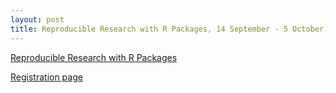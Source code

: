 ```yaml
---
layout: post
title: Reproducible Research with R Packages, 14 September - 5 October, 2022, Netherlands eScience Center.
---
```


[Reproducible Research with R Packages](https://esciencecenter-digital-skills.github.io/2022-09-14-ds-rpackaging/)
 
[Registration page](https://www.eventbrite.co.uk/e/reproducible-research-with-r-packages-tickets-399469462917)
